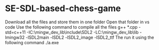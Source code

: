 # SE-SDL-based-chess-game
Download all the files and store them in one folder
Open that folder in vs code
Use the following command to compile all the files
g++ *.cpp -std=c++11 -IC:\mingw_dev_lib\include\SDL2 -LC:\mingw_dev_lib\lib -lmingw32 -lSDL2main -lSDL2 -lSDL2_image -lSDL2_ttf
The run it using the following command
./a.exe    

